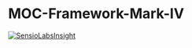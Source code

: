 MOC-Framework-Mark-IV
=====================

[![SensioLabsInsight](https://insight.sensiolabs.com/projects/33310b34-b44b-48db-bbf7-ba9c87f101e9/big.png)](https://insight.sensiolabs.com/projects/33310b34-b44b-48db-bbf7-ba9c87f101e9)
